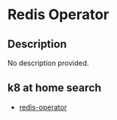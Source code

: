 # Redis Operator

## Description

No description provided.

## k8 at home search

- [redis-operator](https://nanne.dev/k8s-at-home-search/#/redis-operator)
